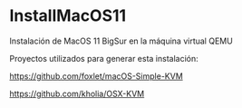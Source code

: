 # InstallMacOS11
Instalación de MacOS 11 BigSur en la máquina virtual QEMU

Proyectos utilizados para generar esta instalación:

https://github.com/foxlet/macOS-Simple-KVM

https://github.com/kholia/OSX-KVM
